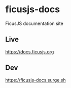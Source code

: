 # ficusjs-docs

FicusJS documentation site

## Live

https://docs.ficusjs.org

## Dev

https://ficusjs-docs.surge.sh
